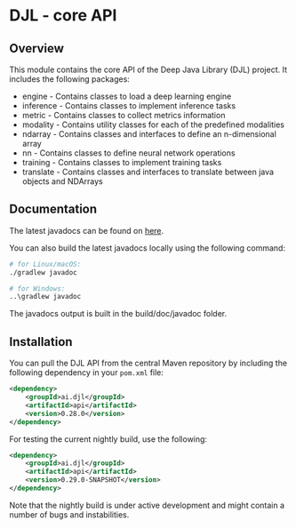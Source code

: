 # DJL - core API

## Overview

This module contains the core API of the Deep Java Library (DJL) project. It includes the following packages:

- engine - Contains classes to load a deep learning engine
- inference - Contains classes to implement inference tasks
- metric - Contains classes to collect metrics information
- modality - Contains utility classes for each of the predefined modalities
- ndarray - Contains classes and interfaces to define an n-dimensional array
- nn - Contains classes to define neural network operations
- training - Contains classes to implement training tasks
- translate - Contains classes and interfaces to translate between java objects and NDArrays

## Documentation

The latest javadocs can be found on [here](https://javadoc.io/doc/ai.djl/api/latest/index.html).

You can also build the latest javadocs locally using the following command:

```sh
# for Linux/macOS:
./gradlew javadoc

# for Windows:
..\gradlew javadoc
```
The javadocs output is built in the build/doc/javadoc folder.

## Installation
You can pull the DJL API from the central Maven repository by including the following dependency in your `pom.xml` file:

```xml
<dependency>
    <groupId>ai.djl</groupId>
    <artifactId>api</artifactId>
    <version>0.28.0</version>
</dependency>
```

For testing the current nightly build, use the following: 

```xml
<dependency>
    <groupId>ai.djl</groupId>
    <artifactId>api</artifactId>
    <version>0.29.0-SNAPSHOT</version>
</dependency>
```

Note that the nightly build is under active development and might contain a number of bugs and 
instabilities. 
